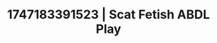 ---
categories:
- Thigh worship
- Facial finish
- Real amateur
- Erotic duality
- Modesty
image: /assets/images/1747183391523.jpg
layout: post
seo:
  description: Featured content with high-quality ABDL Play, Scat Fetish. HD images
    available.
  keywords: ABDL Play, Scat Fetish
  og_image: /assets/images/1747183391523.jpg
  schema_type: VisualArtwork
tags:
- ABDL Play
- '#1747183391523'
- Scat Fetish
title: 1747183391523 | Scat Fetish ABDL Play
---